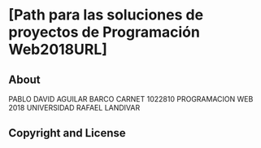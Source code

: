 # [Path para las soluciones de proyectos de Programación Web2018URL]

## About

PABLO DAVID AGUILAR BARCO
CARNET 1022810
PROGRAMACION WEB  2018
UNIVERSIDAD RAFAEL LANDIVAR 
## Copyright and License

